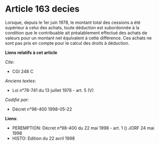# Article 163 decies

Lorsque, depuis le 1er juin 1978, le montant total des cessions a été supérieur à celui des achats, toute déduction est
subordonnée à la condition que le contribuable ait préalablement effectué des achats de valeurs pour un montant net
équivalent à cette différence. Ces achats ne sont pas pris en compte pour le calcul des droits à déduction.

**Liens relatifs à cet article**

_Cite_:

  - CGI 248 C

_Anciens textes_:

  - Loi n°78-741 du 13 juillet 1978 - art. 5 (V)

_Codifié par_:

  - Décret n°98-400 1998-05-22

**Liens**:

  - PEREMPTION: Décret n°98-400 du 22 mai 1998 - art. 1 () JORF 24 mai 1998
  - HISTO: Edition du 22 avril 1998

